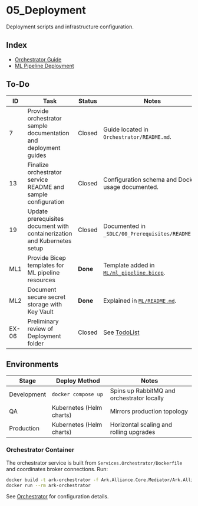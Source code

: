 # 05_Deployment
Deployment scripts and infrastructure configuration.

## Index
- [Orchestrator Guide](Orchestrator/README.md)
- [ML Pipeline Deployment](ML/README.md)


## To-Do
| ID | Task | Status | Notes |
|----|------|--------|-------|
| 7 | Provide orchestrator sample documentation and deployment guides | Closed | Guide located in `Orchestrator/README.md`. |
| 13 | Finalize orchestrator service README and sample configuration | Closed | Configuration schema and Docker usage documented. |
| 19 | Update prerequisites document with containerization and Kubernetes setup | Closed | Documented in `_SDLC/00_Prerequisites/README.md`. |
| ML1 | Provide Bicep templates for ML pipeline resources | **Done** | Template added in [`ML/ml_pipeline.bicep`](ML/ml_pipeline.bicep). |
| ML2 | Document secure secret storage with Key Vault | **Done** | Explained in [`ML/README.md`](ML/README.md). |
| EX-06 | Preliminary review of Deployment folder | Closed | See [TodoList](../TodoList.md) |

## Environments
| Stage | Deploy Method | Notes |
|-------|---------------|------|
| Development | `docker compose up` | Spins up RabbitMQ and orchestrator locally |
| QA | Kubernetes (Helm charts) | Mirrors production topology |
| Production | Kubernetes (Helm charts) | Horizontal scaling and rolling upgrades |

### Orchestrator Container
The orchestrator service is built from `Services.Orchestrator/Dockerfile` and coordinates broker connections.
Run:
```bash
docker build -t ark-orchestrator -f Ark.Alliance.Core.Mediator/Ark.Alliance.Core.Mediator.Services.Orchestrator/Dockerfile .
docker run --rm ark-orchestrator
```
See [Orchestrator](Orchestrator/README.md) for configuration details.
